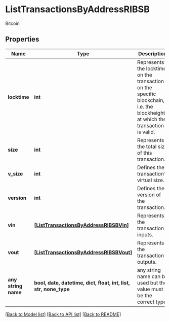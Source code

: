 # ListTransactionsByAddressRIBSB

Bitcoin

## Properties
Name | Type | Description | Notes
------------ | ------------- | ------------- | -------------
**locktime** | **int** | Represents the locktime on the transaction on the specific blockchain, i.e. the blockheight at which the transaction is valid. | 
**size** | **int** | Represents the total size of this transaction. | 
**v_size** | **int** | Defines the transaction&#39;s virtual size. | 
**version** | **int** | Defines the version of the transaction. | 
**vin** | [**[ListTransactionsByAddressRIBSBVin]**](ListTransactionsByAddressRIBSBVin.md) | Represents the transaction inputs. | 
**vout** | [**[ListTransactionsByAddressRIBSBVout]**](ListTransactionsByAddressRIBSBVout.md) | Represents the transaction outputs. | 
**any string name** | **bool, date, datetime, dict, float, int, list, str, none_type** | any string name can be used but the value must be the correct type | [optional]

[[Back to Model list]](../README.md#documentation-for-models) [[Back to API list]](../README.md#documentation-for-api-endpoints) [[Back to README]](../README.md)



